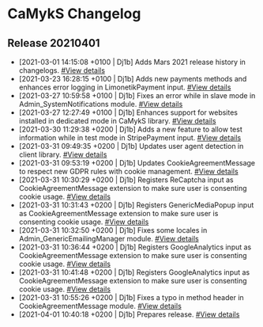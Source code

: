 # CaMykS Changelog
## Release 20210401

* [2021-03-01 14:15:08 +0100 | Dj1b] Adds Mars 2021 release history in changelogs. [#View details](https://github.com/Dj1b/CaMykS/commit/28ec59ef20fbb2d731b3106b1095c94818a0e5e8)
* [2021-03-23 16:28:15 +0100 | Dj1b] Adds new payments methods and enhances error logging in LimonetikPayment input. [#View details](https://github.com/Dj1b/CaMykS/commit/ef863aa7ee7611023adbe2bd3e1e40a15dd5491e)
* [2021-03-27 10:59:58 +0100 | Dj1b] Fixes an error while in slave mode in Admin_SystemNotifications module. [#View details](https://github.com/Dj1b/CaMykS/commit/70cadf77416fb14259b04b13a17758c93d4a4637)
* [2021-03-27 12:27:49 +0100 | Dj1b] Enhances support for websites installed in dedicated mode in CaMykS library. [#View details](https://github.com/Dj1b/CaMykS/commit/0fe153e905bfecaadea56328e27d193547db1465)
* [2021-03-30 11:29:38 +0200 | Dj1b] Adds a new feature to allow test information while in test mode in StripePayment input. [#View details](https://github.com/Dj1b/CaMykS/commit/dd871e5eb4d5acb1ece18e15bb3d83a050cb6dd8)
* [2021-03-31 09:49:35 +0200 | Dj1b] Updates user agent detection in client library. [#View details](https://github.com/Dj1b/CaMykS/commit/b5c4d1eaea6288e82764ae126e0cd07747eab41d)
* [2021-03-31 09:53:19 +0200 | Dj1b] Updates CookieAgreementMessage to respect new GDPR rules with cookie management. [#View details](https://github.com/Dj1b/CaMykS/commit/ef768c8a670356653d04b7786cecd57ecf23a5bc)
* [2021-03-31 10:30:29 +0200 | Dj1b] Registers ReCaptcha input as CookieAgreementMessage extension to make sure user is consenting cookie usage. [#View details](https://github.com/Dj1b/CaMykS/commit/b43241e478f2fec66c7302759e7be48eb4d64a6a)
* [2021-03-31 10:31:43 +0200 | Dj1b] Registers GenericMediaPopup input as CookieAgreementMessage extension to make sure user is consenting cookie usage. [#View details](https://github.com/Dj1b/CaMykS/commit/67848c5857cd8767bc5e9693833e078651fce08d)
* [2021-03-31 10:32:50 +0200 | Dj1b] Fixes some locales in Admin_GenericEmailingManager module. [#View details](https://github.com/Dj1b/CaMykS/commit/2aa31d6715630709840b39bb35e8afdcb13e3807)
* [2021-03-31 10:36:44 +0200 | Dj1b] Registers GoogleAnalytics input as CookieAgreementMessage extension to make sure user is consenting cookie usage. [#View details](https://github.com/Dj1b/CaMykS/commit/9bc8807eba0bfac9aaba1fc29e777c40cdf50c4a)
* [2021-03-31 10:41:48 +0200 | Dj1b] Registers GoogleAnalytics input as CookieAgreementMessage extension to make sure user is consenting cookie usage. [#View details](https://github.com/Dj1b/CaMykS/commit/8d330b4f919ce0085ca725495e3637e5fffc28e8)
* [2021-03-31 10:55:26 +0200 | Dj1b] Fixes a typo in method header in CookieAgreementMessage module. [#View details](https://github.com/Dj1b/CaMykS/commit/146e8d2491abd4bd0836ae8ea6b75775ed39fbc5)
* [2021-04-01 10:40:18 +0200 | Dj1b] Prepares release. [#View details](https://github.com/Dj1b/CaMykS/commit/96cf3dd4412ec14f49addcffd8cb3157e5876ff4)
